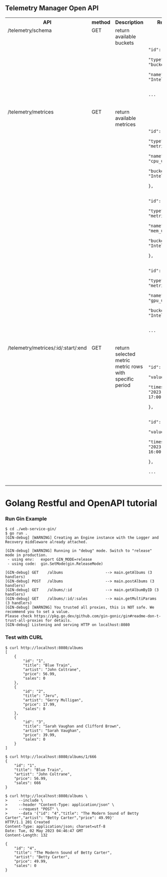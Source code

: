 ## Telemetry Manager Open API

<table> 
  <tr>
     <th>API</th><th>method</th><th>Description</th><th>Result</th><th>Payload</th>
  </tr> 
  

  <tr valign="top">
    <td> /telemetry/schema </td>    
    <td> GET </td>    
    <td> 
     return available buckets
     </td>
     <td>
        <code>
         [
           {
                "id": "1",
                "type": "bucket",
                "name": "Intel"                        
            }
            ...
          ]
        </code> 
     </td>  
     <td>&nbsp;</td>     
  </tr>
 
 <tr valign="top">
    <td> /telemetry/metrices </td>    
    <td> GET </td>    
    <td> 
     return available metrices
     </td>
     <td>
        <code>
         [
           {
                "id": "1",
                "type": "metric",
                "name": "cpu_usage"        
                 "bucket": "Intel"
            },         
           {
                "id": "2",
                "type": "metric",
                "name": "mem_usage"        
                 "bucket": "Intel"
            },         
            {
                "id": "3",
                "type": "metric",
                "name": "gpu_usage"        
                 "bucket": "Intel"
            }         
            ...
          ]
        </code> 
     </td>  
     <td>&nbsp;</td>
  </tr>
 
 <tr valign="top">
    <td> /telemetry/metrices/:id/:start/:end </td>    
    <td> GET </td>    
    <td> 
     return selected metric metric rows with specific period
     </td>
     <td>
        <code>
         [
           {
                "id": "1",                
                "value": "80"        
                "timestamp": "2023-05-21 17:00:00.000"
            },         
            {
                "id": "2",                
                "value": "70"        
                "timestamp": "2023-05-21 16:00:00.000"
            },                    
            ...
          ]
        </code> 
     </td>  
     <td>
     </td>     
  </tr>
   
  
</table>

# Golang Restful and OpenAPI tutorial

### Run Gin Example
```
$ cd ./web-service-gin/
$ go run .
[GIN-debug] [WARNING] Creating an Engine instance with the Logger and Recovery middleware already attached.

[GIN-debug] [WARNING] Running in "debug" mode. Switch to "release" mode in production.
 - using env:   export GIN_MODE=release
 - using code:  gin.SetMode(gin.ReleaseMode)

[GIN-debug] GET    /albums                   --> main.getAlbums (3 handlers)
[GIN-debug] POST   /albums                   --> main.postAlbums (3 handlers)
[GIN-debug] GET    /albums/:id               --> main.getAlbumByID (3 handlers)
[GIN-debug] GET    /albums/:id/:sales        --> main.getMultiParams (3 handlers)
[GIN-debug] [WARNING] You trusted all proxies, this is NOT safe. We recommend you to set a value.
Please check https://pkg.go.dev/github.com/gin-gonic/gin#readme-don-t-trust-all-proxies for details.
[GIN-debug] Listening and serving HTTP on localhost:8080

```

### Test with CURL
```
$ curl http://localhost:8080/albums
[
    {
        "id": "1",
        "title": "Blue Train",
        "artist": "John Coltrane",
        "price": 56.99,
        "sales": 0
    },
    {
        "id": "2",
        "title": "Jeru",
        "artist": "Gerry Mulligan",
        "price": 17.99,
        "sales": 0
    },
    {
        "id": "3",
        "title": "Sarah Vaughan and Clifford Brown",
        "artist": "Sarah Vaughan",
        "price": 39.99,
        "sales": 0
    }
]
```
```
$ curl http://localhost:8080/albums/1/666
{
    "id": "1",
    "title": "Blue Train",
    "artist": "John Coltrane",
    "price": 56.99,
    "sales": 666
}
```

```
$ curl http://localhost:8080/albums \
>     --include \
>     --header "Content-Type: application/json" \
>     --request "POST" \
>     --data '{"id": "4","title": "The Modern Sound of Betty Carter","artist": "Betty Carter","price": 49.99}'
HTTP/1.1 201 Created
Content-Type: application/json; charset=utf-8
Date: Tue, 02 May 2023 04:46:47 GMT
Content-Length: 132

{
    "id": "4",
    "title": "The Modern Sound of Betty Carter",
    "artist": "Betty Carter",
    "price": 49.99,
    "sales": 0
}
```
